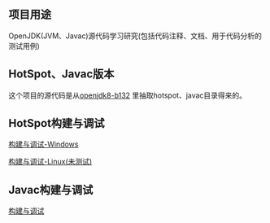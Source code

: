 ## 项目用途

OpenJDK(JVM、Javac)源代码学习研究(包括代码注释、文档、用于代码分析的测试用例) 


## HotSpot、Javac版本

这个项目的源代码是从[openjdk8-b132](http://hg.openjdk.java.net/jdk8/jdk8/tags)
里抽取hotspot、javac目录得来的。


## HotSpot构建与调试

[构建与调试-Windows](https://github.com/codefollower/OpenJDK-Research/blob/master/hotspot/my-docs/%E6%9E%84%E5%BB%BA%E4%B8%8E%E8%B0%83%E8%AF%95-Windows.md)

[构建与调试-Linux(未测试)](https://github.com/codefollower/OpenJDK-Research/blob/master/hotspot/my-docs/%E6%9E%84%E5%BB%BA%E4%B8%8E%E8%B0%83%E8%AF%95-Linux.md)


## Javac构建与调试

[构建与调试](https://github.com/codefollower/OpenJDK-Research/blob/master/javac/my-docs/%E6%9E%84%E5%BB%BA%E4%B8%8E%E8%B0%83%E8%AF%95.md)
